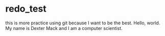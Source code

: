 # redo_test
this is more practice using git because I want to be the best.
Hello, world. My name is Dexter Mack and I am a computer scientist.